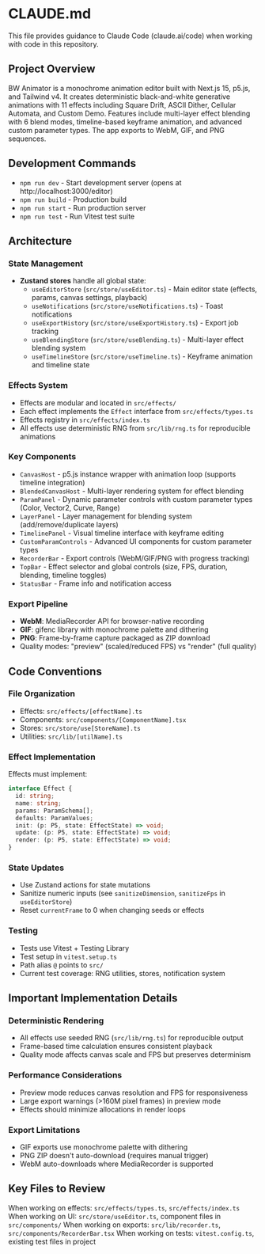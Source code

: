 # CLAUDE.md

This file provides guidance to Claude Code (claude.ai/code) when working with code in this repository.

## Project Overview

BW Animator is a monochrome animation editor built with Next.js 15, p5.js, and Tailwind v4. It creates deterministic black-and-white generative animations with 11 effects including Square Drift, ASCII Dither, Cellular Automata, and Custom Demo. Features include multi-layer effect blending with 6 blend modes, timeline-based keyframe animation, and advanced custom parameter types. The app exports to WebM, GIF, and PNG sequences.

## Development Commands

- `npm run dev` - Start development server (opens at http://localhost:3000/editor)
- `npm run build` - Production build
- `npm run start` - Run production server
- `npm run test` - Run Vitest test suite

## Architecture

### State Management
- **Zustand stores** handle all global state:
  - `useEditorStore` (`src/store/useEditor.ts`) - Main editor state (effects, params, canvas settings, playback)
  - `useNotifications` (`src/store/useNotifications.ts`) - Toast notifications
  - `useExportHistory` (`src/store/useExportHistory.ts`) - Export job tracking
  - `useBlendingStore` (`src/store/useBlending.ts`) - Multi-layer effect blending system
  - `useTimelineStore` (`src/store/useTimeline.ts`) - Keyframe animation and timeline state

### Effects System
- Effects are modular and located in `src/effects/`
- Each effect implements the `Effect` interface from `src/effects/types.ts`
- Effects registry in `src/effects/index.ts`
- All effects use deterministic RNG from `src/lib/rng.ts` for reproducible animations

### Key Components
- `CanvasHost` - p5.js instance wrapper with animation loop (supports timeline integration)
- `BlendedCanvasHost` - Multi-layer rendering system for effect blending
- `ParamPanel` - Dynamic parameter controls with custom parameter types (Color, Vector2, Curve, Range)
- `LayerPanel` - Layer management for blending system (add/remove/duplicate layers)
- `TimelinePanel` - Visual timeline interface with keyframe editing
- `CustomParamControls` - Advanced UI components for custom parameter types
- `RecorderBar` - Export controls (WebM/GIF/PNG with progress tracking)
- `TopBar` - Effect selector and global controls (size, FPS, duration, blending, timeline toggles)
- `StatusBar` - Frame info and notification access

### Export Pipeline
- **WebM**: MediaRecorder API for browser-native recording
- **GIF**: gifenc library with monochrome palette and dithering
- **PNG**: Frame-by-frame capture packaged as ZIP download
- Quality modes: "preview" (scaled/reduced FPS) vs "render" (full quality)

## Code Conventions

### File Organization
- Effects: `src/effects/[effectName].ts`
- Components: `src/components/[ComponentName].tsx`
- Stores: `src/store/use[StoreName].ts`
- Utilities: `src/lib/[utilName].ts`

### Effect Implementation
Effects must implement:
```typescript
interface Effect {
  id: string;
  name: string;
  params: ParamSchema[];
  defaults: ParamValues;
  init: (p: P5, state: EffectState) => void;
  update: (p: P5, state: EffectState) => void;
  render: (p: P5, state: EffectState) => void;
}
```

### State Updates
- Use Zustand actions for state mutations
- Sanitize numeric inputs (see `sanitizeDimension`, `sanitizeFps` in `useEditorStore`)
- Reset `currentFrame` to 0 when changing seeds or effects

### Testing
- Tests use Vitest + Testing Library
- Test setup in `vitest.setup.ts`
- Path alias `@` points to `src/`
- Current test coverage: RNG utilities, stores, notification system

## Important Implementation Details

### Deterministic Rendering
- All effects use seeded RNG (`src/lib/rng.ts`) for reproducible output
- Frame-based time calculation ensures consistent playback
- Quality mode affects canvas scale and FPS but preserves determinism

### Performance Considerations
- Preview mode reduces canvas resolution and FPS for responsiveness
- Large export warnings (>160M pixel frames) in preview mode
- Effects should minimize allocations in render loops

### Export Limitations
- GIF exports use monochrome palette with dithering
- PNG ZIP doesn't auto-download (requires manual trigger)
- WebM auto-downloads where MediaRecorder is supported

## Key Files to Review

When working on effects: `src/effects/types.ts`, `src/effects/index.ts`
When working on UI: `src/store/useEditor.ts`, component files in `src/components/`
When working on exports: `src/lib/recorder.ts`, `src/components/RecorderBar.tsx`
When working on tests: `vitest.config.ts`, existing test files in project